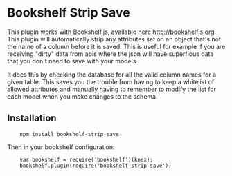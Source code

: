 # Bookshelf Strip Save

This plugin works with Bookshelf.js, available here http://bookshelfjs.org. This plugin will automatically strip
any attributes set on an object that's not the name of a column before it is saved.
This is useful for example if you are receiving "dirty" data from apis where the json will have
superflous data that you don't need to save with your models.

It does this by checking the database
for all the valid column names for a given table. This saves you the trouble from having to keep a whitelist of allowed attributes
and manually having to remember to modify the list for each model when you make changes to the schema.


## Installation
```
    npm install bookshelf-strip-save
```
Then in your bookshelf configuration:
```
    var bookshelf = require('bookshelf')(knex);
    bookshelf.plugin(require('bookshelf-strip-save');
```